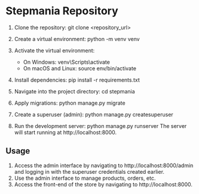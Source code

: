 # Stepmania Repository

1. Clone the repository:
   git clone <repository_url>

2. Create a virtual environment:
   python -m venv venv

3. Activate the virtual environment:
   - On Windows:
     venv\Scripts\activate
   - On macOS and Linux:
     source env/bin/activate

4. Install dependencies:
   pip install -r requirements.txt

5. Navigate into the project directory:
   cd stepmania

6. Apply migrations:
   python manage.py migrate

7. Create a superuser (admin):
   python manage.py createsuperuser

8. Run the development server:
   python manage.py runserver
   The server will start running at http://localhost:8000.

## Usage
1. Access the admin interface by navigating to http://localhost:8000/admin and logging in with the superuser credentials created earlier.
2. Use the admin interface to manage products, orders, etc.
3. Access the front-end of the store by navigating to http://localhost:8000.
